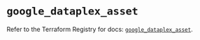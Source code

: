 # `google_dataplex_asset`

Refer to the Terraform Registry for docs: [`google_dataplex_asset`](https://registry.terraform.io/providers/hashicorp/google/6.29.0/docs/resources/dataplex_asset).
